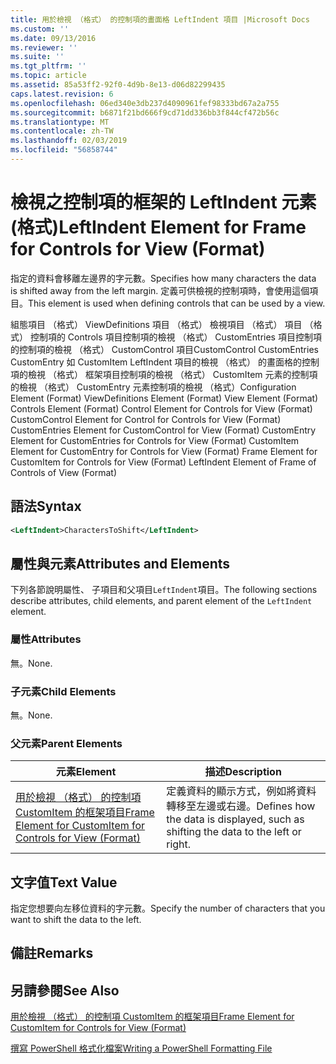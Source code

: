 ```yaml
---
title: 用於檢視 （格式） 的控制項的畫面格 LeftIndent 項目 |Microsoft Docs
ms.custom: ''
ms.date: 09/13/2016
ms.reviewer: ''
ms.suite: ''
ms.tgt_pltfrm: ''
ms.topic: article
ms.assetid: 85a53ff2-92f0-4d9b-8e13-d06d82299435
caps.latest.revision: 6
ms.openlocfilehash: 06ed340e3db237d4090961fef98333bd67a2a755
ms.sourcegitcommit: b6871f21bd666f9cd71dd336bb3f844cf472b56c
ms.translationtype: MT
ms.contentlocale: zh-TW
ms.lasthandoff: 02/03/2019
ms.locfileid: "56858744"
---
```

# <a name="leftindent-element-for-frame-for-controls-for-view-format"></a><span data-ttu-id="a7cb2-102">檢視之控制項的框架的 LeftIndent 元素 (格式)</span><span class="sxs-lookup"><span data-stu-id="a7cb2-102">LeftIndent Element for Frame for Controls for View (Format)</span></span>

<span data-ttu-id="a7cb2-103">指定的資料會移離左邊界的字元數。</span><span class="sxs-lookup"><span data-stu-id="a7cb2-103">Specifies how many characters the data is shifted away from the left margin.</span></span> <span data-ttu-id="a7cb2-104">定義可供檢視的控制項時，會使用這個項目。</span><span class="sxs-lookup"><span data-stu-id="a7cb2-104">This element is used when defining controls that can be used by a view.</span></span>

<span data-ttu-id="a7cb2-105">組態項目 （格式） ViewDefinitions 項目 （格式） 檢視項目 （格式） 項目 （格式） 控制項的 Controls 項目控制項的檢視 （格式） CustomEntries 項目控制項的控制項的檢視 （格式） CustomControl 項目CustomControl CustomEntries CustomEntry 如 CustomItem LeftIndent 項目的檢視 （格式） 的畫面格的控制項的檢視 （格式） 框架項目控制項的檢視 （格式） CustomItem 元素的控制項的檢視 （格式） CustomEntry 元素控制項的檢視 （格式）</span><span class="sxs-lookup"><span data-stu-id="a7cb2-105">Configuration Element (Format) ViewDefinitions Element (Format) View Element (Format) Controls Element (Format) Control Element for Controls for View (Format) CustomControl Element for Control for Controls for View (Format) CustomEntries Element for CustomControl for View (Format) CustomEntry Element for CustomEntries for Controls for View (Format) CustomItem Element for CustomEntry for Controls for View (Format) Frame Element for CustomItem for Controls for View (Format) LeftIndent Element of Frame of Controls of View (Format)</span></span>

## <a name="syntax"></a><span data-ttu-id="a7cb2-106">語法</span><span class="sxs-lookup"><span data-stu-id="a7cb2-106">Syntax</span></span>

```xml
<LeftIndent>CharactersToShift</LeftIndent>
```

## <a name="attributes-and-elements"></a><span data-ttu-id="a7cb2-107">屬性與元素</span><span class="sxs-lookup"><span data-stu-id="a7cb2-107">Attributes and Elements</span></span>

<span data-ttu-id="a7cb2-108">下列各節說明屬性、 子項目和父項目`LeftIndent`項目。</span><span class="sxs-lookup"><span data-stu-id="a7cb2-108">The following sections describe attributes, child elements, and parent element of the `LeftIndent` element.</span></span>

### <a name="attributes"></a><span data-ttu-id="a7cb2-109">屬性</span><span class="sxs-lookup"><span data-stu-id="a7cb2-109">Attributes</span></span>

<span data-ttu-id="a7cb2-110">無。</span><span class="sxs-lookup"><span data-stu-id="a7cb2-110">None.</span></span>

### <a name="child-elements"></a><span data-ttu-id="a7cb2-111">子元素</span><span class="sxs-lookup"><span data-stu-id="a7cb2-111">Child Elements</span></span>

<span data-ttu-id="a7cb2-112">無。</span><span class="sxs-lookup"><span data-stu-id="a7cb2-112">None.</span></span>

### <a name="parent-elements"></a><span data-ttu-id="a7cb2-113">父元素</span><span class="sxs-lookup"><span data-stu-id="a7cb2-113">Parent Elements</span></span>

|<span data-ttu-id="a7cb2-114">元素</span><span class="sxs-lookup"><span data-stu-id="a7cb2-114">Element</span></span>|<span data-ttu-id="a7cb2-115">描述</span><span class="sxs-lookup"><span data-stu-id="a7cb2-115">Description</span></span>|
|-------------|-----------------|
|[<span data-ttu-id="a7cb2-116">用於檢視 （格式） 的控制項 CustomItem 的框架項目</span><span class="sxs-lookup"><span data-stu-id="a7cb2-116">Frame Element for CustomItem for Controls for View (Format)</span></span>](./frame-element-for-customitem-for-controls-for-view-format.md)|<span data-ttu-id="a7cb2-117">定義資料的顯示方式，例如將資料轉移至左邊或右邊。</span><span class="sxs-lookup"><span data-stu-id="a7cb2-117">Defines how the data is displayed, such as shifting the data to the left or right.</span></span>|

## <a name="text-value"></a><span data-ttu-id="a7cb2-118">文字值</span><span class="sxs-lookup"><span data-stu-id="a7cb2-118">Text Value</span></span>

<span data-ttu-id="a7cb2-119">指定您想要向左移位資料的字元數。</span><span class="sxs-lookup"><span data-stu-id="a7cb2-119">Specify the number of characters that you want to shift the data to the left.</span></span>

## <a name="remarks"></a><span data-ttu-id="a7cb2-120">備註</span><span class="sxs-lookup"><span data-stu-id="a7cb2-120">Remarks</span></span>

## <a name="see-also"></a><span data-ttu-id="a7cb2-121">另請參閱</span><span class="sxs-lookup"><span data-stu-id="a7cb2-121">See Also</span></span>

[<span data-ttu-id="a7cb2-122">用於檢視 （格式） 的控制項 CustomItem 的框架項目</span><span class="sxs-lookup"><span data-stu-id="a7cb2-122">Frame Element for CustomItem for Controls for View (Format)</span></span>](./frame-element-for-customitem-for-controls-for-view-format.md)

[<span data-ttu-id="a7cb2-123">撰寫 PowerShell 格式化檔案</span><span class="sxs-lookup"><span data-stu-id="a7cb2-123">Writing a PowerShell Formatting File</span></span>](./writing-a-powershell-formatting-file.md)
